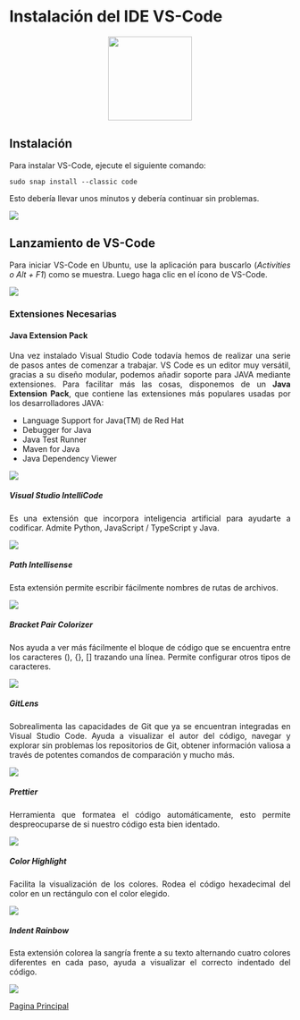 <div align="justify">

# Instalación del IDE VS-Code

<div align="center">
  <img src="https://jpexposito.com/wp-content/uploads/2021/02/vsc-trans-1019x1024.png" width="150px">
</div>

## Instalación

  Para instalar VS-Code, ejecute el siguiente comando:

```console
sudo snap install --classic code
```

  Esto debería llevar unos minutos y debería continuar sin problemas.
  
  
  <img src="imagenes/vs1.png">

## Lanzamiento de VS-Code

  Para iniciar VS-Code en Ubuntu, use la aplicación para buscarlo (_Activities o Alt + F1_) como se muestra. Luego haga clic en el ícono de VS-Code.

  
  <img src="imagenes/vs2.png">
 

### Extensiones Necesarias

#### Java Extension Pack

  Una vez instalado Visual Studio Code todavía hemos de realizar una serie de pasos antes de comenzar a trabajar. VS Code es un editor muy versátil, gracias a su diseño modular, podemos añadir soporte para JAVA mediante extensiones. Para facilitar más las cosas, disponemos de un __Java Extension Pack__, que contiene las extensiones más populares usadas por los desarrolladores JAVA:
  - Language Support for Java(TM) de Red Hat
  - Debugger for Java
  - Java Test Runner
  - Maven for Java
  - Java Dependency Viewer
  
  
  <img src="imagenes/vs3.png">

##### Visual Studio IntelliCode

  Es una extensión que incorpora inteligencia artificial para ayudarte a codificar. Admite Python, JavaScript / TypeScript y Java.
  
  
  <img src="imagenes/vs4.png">

##### Path Intellisense

  Esta extensión permite escribir fácilmente nombres de rutas de archivos.
  
  
  <img src="imagenes/vs5.png">

##### Bracket Pair Colorizer

  Nos ayuda a ver más fácilmente el bloque de código que se encuentra entre los caracteres (), {}, [] trazando una línea. Permite configurar otros tipos de caracteres.
  
  
  <img src="imagenes/vs6.png">

##### GitLens

  Sobrealimenta las capacidades de Git que ya se encuentran integradas en Visual Studio Code. Ayuda a visualizar el autor del código, navegar y explorar sin problemas los repositorios de Git, obtener información valiosa a través de potentes comandos de comparación y mucho más.

  
  <img src="imagenes/vs7.png">
  
##### Prettier

  Herramienta que formatea el código automáticamente, esto permite despreocuparse de si nuestro código esta bien identado.
  
  
  <img src="imagenes/vs8.png">

##### Color Highlight

  Facilita la visualización de los colores. Rodea el código hexadecimal del color en un rectángulo con el color elegido.
  
  
  <img src="imagenes/vs9.png">

##### Indent Rainbow

  Esta extensión colorea la sangría frente a su texto alternando cuatro colores diferentes en cada paso, ayuda a visualizar el correcto indentado del código.
  
  
  <img src="imagenes/vs10.png">
  
   [Pagina Principal](https://github.com/OscarDavid87/ETS-Entornos-de-desarrollo)
